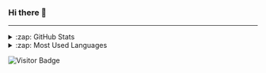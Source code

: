 ### Hi there 👋

<!--
**DastanIqbal/dastanIqbal** is a ✨ _special_ ✨ repository because its `README.md` (this file) appears on your GitHub profile.

Here are some ideas to get you started:

- 🔭 I’m currently working on ...
- 🌱 I’m currently learning ...
- 👯 I’m looking to collaborate on ...
- 🤔 I’m looking for help with ...
- 💬 Ask me about ...
- 📫 How to reach me: ...
- 😄 Pronouns: ...
- ⚡ Fun fact: ...
-->

---
<details>
  <summary>:zap: GitHub Stats</summary>
 
  ![Iqbal's Github Stats](https://github-readme-stats.vercel.app/api?username=dastanIqbal&count_private=true&show_icons=true&include_all_commits=true)

</details>

<details>
  <summary>:zap: Most Used Languages</summary>
<img align="left" alt="Iqbal's GitHub Top Languages" src="https://github-readme-stats.vercel.app/api/top-langs/?username=dastanIqbal" />

</details>

![Visitor Badge](https://visitor-badge.laobi.icu/badge?page_id=dastanIqbal.dastanIqbal)

[linkedin]: https://www.linkedin.com/in/iqbalahmedandroid/
[portfolio]: https://dastanIqbal.github.io/
